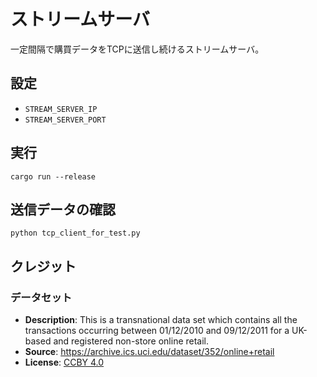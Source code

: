 # ストリームサーバ

一定間隔で購買データをTCPに送信し続けるストリームサーバ。

## 設定

- `STREAM_SERVER_IP`
- `STREAM_SERVER_PORT`

## 実行

`cargo run --release`

## 送信データの確認

`python tcp_client_for_test.py`

## クレジット

### データセット

- **Description**: This is a transnational data set which contains all the transactions occurring between 01/12/2010 and 09/12/2011 for a UK-based and registered non-store online retail.
- **Source**: <https://archive.ics.uci.edu/dataset/352/online+retail>
- **License**: [CCBY 4.0](https://creativecommons.org/licenses/by/4.0/legalcode)
